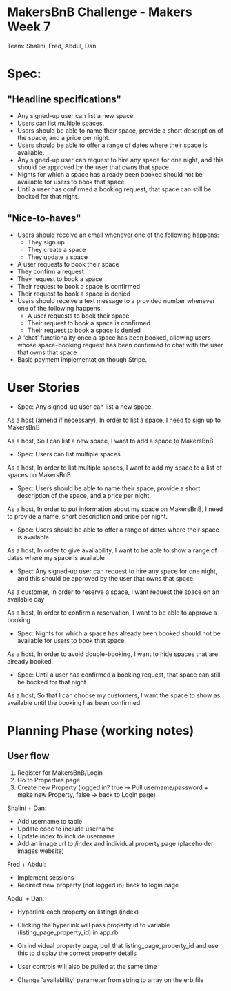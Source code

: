 # MakersBnB Challenge - Makers Week 7

Team: Shalini, Fred, Abdul, Dan

# Spec:
## "Headline specifications"

- Any signed-up user can list a new space.
- Users can list multiple spaces.
- Users should be able to name their space, provide a short description of the space, and a price per night.
- Users should be able to offer a range of dates where their space is available.
- Any signed-up user can request to hire any space for one night, and this should be approved by the user that owns that space.
- Nights for which a space has already been booked should not be available for users to book that space.
- Until a user has confirmed a booking request, that space can still be booked for that night.

## "Nice-to-haves"

- Users should receive an email whenever one of the following happens:
  - They sign up
  - They create a space
  - They update a space
- A user requests to book their space
- They confirm a request
- They request to book a space
- Their request to book a space is confirmed
- Their request to book a space is denied
- Users should receive a text message to a provided number whenever one of the following happens:
  - A user requests to book their space
  - Their request to book a space is confirmed
  - Their request to book a space is denied
- A ‘chat’ functionality once a space has been booked, allowing users whose space-booking request has been confirmed to chat with the user that owns that space
- Basic payment implementation though Stripe.

# User Stories
- Spec: Any signed-up user can list a new space.

As a host (amend if necessary),
In order to list a space,
I need to sign up to MakersBnB

As a host,
So I can list a new space,
I want to add a space to MakersBnB

- Spec: Users can list multiple spaces.

As a host,
In order to list multiple spaces,
I want to add my space to a list of spaces on MakersBnB

- Spec: Users should be able to name their space, provide a short description of the space, and a price per night.

As a host,
In order to put information about my space on MakersBnB,
I need to provide a name, short description and price per night.

- Spec: Users should be able to offer a range of dates where their space is available.

As a host,
In order to give availability,
I want to be able to show a range of dates where my space is available

- Spec: Any signed-up user can request to hire any space for one night, and this should be approved by the user that owns that space.

As a customer,
In order to reserve a space,
I want request the space on an available day

As a host,
In order to confirm a reservation,
I want to be able to approve a booking

- Spec: Nights for which a space has already been booked should not be available for users to book that space.

As a host,
In order to avoid double-booking,
I want to hide spaces that are already booked.

- Spec: Until a user has confirmed a booking request, that space can still be booked for that night.

As a host,
So that I can choose my customers,
I want the space to show as available until the booking has been confirmed

# Planning Phase (working notes)
## User flow

1. Register for MakersBnB/Login 
2. Go to Properties page
3. Create new Property (logged in? true -> Pull username/password + make new Property, false -> back to Login page)

Shalini + Dan:
- Add username to table
- Update code to include username 
- Update index to include username
- Add an image url to /index and individual property page (placeholder images website)

Fred + Abdul:
- Implement sessions
- Redirect new property (not logged in) back to login page


Abdul + Dan:
- Hyperlink each property on listings (index)
- Clicking the hyperlink will pass property id to variable (listing_page_property_id) in app.rb
- On individual property page, pull that listing_page_property_id and use this to display the correct property details

- User controls will also be pulled at the same time
- Change 'availability' parameter from string to array on the erb file